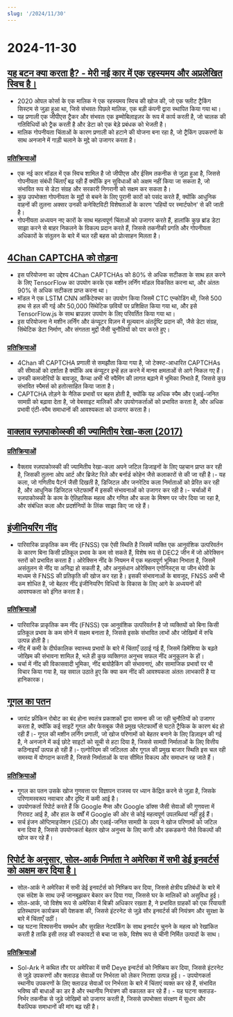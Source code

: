 ```yaml
---
slug: '/2024/11/30'
---
```


# 2024-11-30

## [यह बटन क्या करता है? - मेरी नई कार में एक रहस्यमय और अप्रलेखित स्विच है।](https://blog.koenvh.nl/what-does-this-button-do-cm42u2oi7000a09l42f54g2pr)

- 2020 ओपल कोर्सा के एक मालिक ने एक रहस्यमय स्विच की खोज की, जो एक फ्लीट ट्रैकिंग सिस्टम से जुड़ा हुआ था, जिसे संभवतः पिछले मालिक, एक बड़ी कंपनी द्वारा स्थापित किया गया था।
- यह प्रणाली एक जीपीएस ट्रैकर और संभवतः एक इम्मोबिलाइज़र के रूप में कार्य करती है, जो चालक की गतिविधियों को ट्रैक करती है और डेटा को एक बेड़े प्रबंधक को भेजती है।
- मालिक गोपनीयता चिंताओं के कारण प्रणाली को हटाने की योजना बना रहा है, जो ट्रैकिंग उपकरणों के साथ अनजाने में गाड़ी चलाने के मुद्दे को उजागर करता है।

### [प्रतिक्रियाओं](https://news.ycombinator.com/item?id=42276620)

- एक नई कार मॉडल में एक स्विच शामिल है जो जीपीएस और ईसिम तकनीक से जुड़ा हुआ है, जिससे गोपनीयता संबंधी चिंताएँ बढ़ रही हैं क्योंकि इन सुविधाओं को अक्षम नहीं किया जा सकता है, जो संभावित रूप से डेटा संग्रह और सरकारी निगरानी को सक्षम कर सकता है।
- कुछ उपभोक्ता गोपनीयता के मुद्दों से बचने के लिए पुरानी कारों को पसंद करते हैं, क्योंकि आधुनिक वाहनों की तुलना अक्सर उनकी कनेक्टिविटी विशेषताओं के कारण 'पहियों पर स्मार्टफोन' से की जाती है।
- गोपनीयता अध्ययन नए कारों के साथ महत्वपूर्ण चिंताओं को उजागर करते हैं, हालांकि कुछ ब्रांड डेटा साझा करने से बाहर निकलने के विकल्प प्रदान करते हैं, जिससे तकनीकी प्रगति और गोपनीयता अधिकारों के संतुलन के बारे में चल रही बहस को प्रोत्साहन मिलता है।

## [4Chan CAPTCHA को तोड़ना](https://www.nullpt.rs/breaking-the-4chan-captcha)

- इस परियोजना का उद्देश्य 4Chan CAPTCHAs को 80% से अधिक सटीकता के साथ हल करने के लिए TensorFlow का उपयोग करके एक मशीन लर्निंग मॉडल विकसित करना था, और अंततः 90% से अधिक सटीकता प्राप्त करना था।
- मॉडल ने एक LSTM CNN आर्किटेक्चर का उपयोग किया जिसमें CTC एन्कोडिंग थी, जिसे 500 हाथ से हल की गई और 50,000 सिंथेटिक छवियों पर प्रशिक्षित किया गया था, और इसे TensorFlow.js के साथ ब्राउज़र उपयोग के लिए परिवर्तित किया गया था।
- इस परियोजना ने मशीन लर्निंग और कंप्यूटर विज़न में मूल्यवान अंतर्दृष्टि प्रदान की, जैसे डेटा संग्रह, सिंथेटिक डेटा निर्माण, और संगतता मुद्दों जैसी चुनौतियों को पार करते हुए।

### [प्रतिक्रियाओं](https://news.ycombinator.com/item?id=42276865)

- 4Chan की CAPTCHA प्रणाली से समझौता किया गया है, जो टेक्स्ट-आधारित CAPTCHAs की सीमाओं को दर्शाता है क्योंकि अब कंप्यूटर इन्हें हल करने में मानव क्षमताओं से आगे निकल गए हैं।
- उनकी कमजोरियों के बावजूद, कैप्चा अभी भी स्पैमिंग की लागत बढ़ाने में भूमिका निभाते हैं, जिससे कुछ संभावित स्पैमर्स को हतोत्साहित किया जाता है।
- CAPTCHA तोड़ने के नैतिक प्रभावों पर बहस होती है, क्योंकि यह अधिक स्पैम और एआई-जनित सामग्री को बढ़ावा देता है, जो वेबसाइट मालिकों और उपयोगकर्ताओं को प्रभावित करता है, और अधिक प्रभावी एंटी-स्पैम समाधानों की आवश्यकता को उजागर करता है।

## [वाक्लाव स्ज़पाकोव्स्की की ज्यामितीय रेखा-कला (2017)](https://www.theparisreview.org/blog/2017/02/15/rhythmical-lines/)

### [प्रतिक्रियाओं](https://news.ycombinator.com/item?id=42277850)

- वैक्लाव स्ज़पाकोव्स्की की ज्यामितीय रेखा-कला अपने जटिल डिजाइनों के लिए पहचान प्राप्त कर रही है, जिसकी तुलना ओप आर्ट और ब्रिजेट रिले और बर्नार्ड कोहेन जैसे कलाकारों से की जा रही है।- यह कला, जो गणितीय पैटर्न जैसी दिखती है, डिजिटल और जनरेटिव कला निर्माताओं को प्रेरित कर रही है, और आधुनिक डिजिटल प्लेटफार्मों में इसकी संभावनाओं को उजागर कर रही है।- चर्चाओं में स्ज़पाकोव्स्की के काम के ऐतिहासिक महत्व और गणित और कला के मिश्रण पर जोर दिया जा रहा है, और संबंधित कला और प्रदर्शनियों के लिंक साझा किए जा रहे हैं।

## [इंजीनियरिंग नींद](https://minjunes.ai/posts/sleep/index.html)

- पारिवारिक प्राकृतिक कम नींद (FNSS) एक ऐसी स्थिति है जिसमें व्यक्ति एक आनुवंशिक उत्परिवर्तन के कारण बिना किसी प्रतिकूल प्रभाव के कम सो सकते हैं, विशेष रूप से DEC2 जीन में जो ओरेक्सिन स्तरों को प्रभावित करता है। ओरेक्सिन नींद के नियमन में एक महत्वपूर्ण भूमिका निभाता है, जिसमें असंतुलन से नींद या अनिद्रा हो सकती है, और अनुसंधान ओरेक्सिन एगोनिस्ट्स या जीन थेरेपी के माध्यम से FNSS की प्रतिकृति की खोज कर रहा है। इसकी संभावनाओं के बावजूद, FNSS अभी भी कम शोधित है, जो बेहतर नींद इंजीनियरिंग विधियों के विकास के लिए आगे के अध्ययनों की आवश्यकता को इंगित करता है।

### [प्रतिक्रियाओं](https://news.ycombinator.com/item?id=42279454)

- पारिवारिक प्राकृतिक कम नींद (FNSS) एक आनुवंशिक उत्परिवर्तन है जो व्यक्तियों को बिना किसी प्रतिकूल प्रभाव के कम सोने में सक्षम बनाता है, जिससे इसके संभावित लाभों और जोखिमों में रुचि उत्पन्न होती है।
- नींद में कमी के दीर्घकालिक स्वास्थ्य प्रभावों के बारे में चिंताएँ उठाई गई हैं, जिसमें डिमेंशिया के बढ़ते जोखिम की संभावना शामिल है, भले ही कुछ व्यक्तिगत अनुभव सफल नींद अनुकूलन के हों।
- चर्चा में नींद की विकासवादी भूमिका, नींद बायोहैकिंग की संभावनाएं, और सामाजिक प्रभावों पर भी विचार किया गया है, यह सवाल उठाते हुए कि क्या कम नींद की आवश्यकता अंततः लाभकारी है या हानिकारक।

## [गूगल का पतन](https://www.baldurbjarnason.com/2024/the-deterioration-of-google/)

- जायंट फ्रीकिन रोबोट का बंद होना स्वतंत्र प्रकाशकों द्वारा सामना की जा रही चुनौतियों को उजागर करता है, क्योंकि कई साइटें गूगल और फेसबुक जैसे प्रमुख प्लेटफार्मों से घटते ट्रैफिक के कारण बंद हो रही हैं।- गूगल की मशीन लर्निंग प्रणाली, जो खोज परिणामों को बेहतर बनाने के लिए डिज़ाइन की गई है, ने अनजाने में कई छोटे साइटों को सूची से हटा दिया है, जिससे सामग्री निर्माताओं के लिए वित्तीय कठिनाइयाँ उत्पन्न हो रही हैं।- एल्गोरिदम की जटिलता और गूगल की प्रमुख बाजार स्थिति इस चल रही समस्या में योगदान करती है, जिससे निर्माताओं के पास सीमित विकल्प और समाधान रह जाते हैं।

### [प्रतिक्रियाओं](https://news.ycombinator.com/item?id=42277673)

- गूगल का पतन उसके खोज गुणवत्ता पर विज्ञापन राजस्व पर ध्यान केंद्रित करने से जुड़ा है, जिसके परिणामस्वरूप नवाचार और दृष्टि में कमी आई है।
- उपयोगकर्ता रिपोर्ट करते हैं कि Google मैप्स और Google डॉक्स जैसी सेवाओं की गुणवत्ता में गिरावट आई है, और हाल के वर्षों में Google की ओर से कोई महत्वपूर्ण उपलब्धियां नहीं हुई हैं।
- सर्च इंजन ऑप्टिमाइजेशन (SEO) और एआई-जनित सामग्री के उदय ने खोज परिणामों को जटिल बना दिया है, जिससे उपयोगकर्ता बेहतर खोज अनुभव के लिए कागी और डकडकगो जैसे विकल्पों की खोज कर रहे हैं।

## [रिपोर्ट के अनुसार, सोल-आर्क निर्माता ने अमेरिका में सभी डेई इनवर्टर्स को अक्षम कर दिया है।](https://solarboi.com/2024/11/17/sol-ark-oem-disables-all-deye-inverters-in-the-us/)

- सोल-आर्क ने अमेरिका में सभी डेई इनवर्टर्स को निष्क्रिय कर दिया, जिससे क्षेत्रीय प्रतिबंधों के बारे में एक संदेश के साथ उन्हें जानबूझकर बेकार कर दिया गया, जिससे घर के मालिकों को असुविधा हुई।
- सोल-आर्क, जो विशेष रूप से अमेरिका में बिक्री अधिकार रखता है, ने प्रभावित ग्राहकों को एक रियायती प्रतिस्थापन कार्यक्रम की पेशकश की, जिससे इंटरनेट से जुड़े सौर इनवर्टर्स की नियंत्रण और सुरक्षा के बारे में चिंताएँ उठीं।
- यह घटना विश्वसनीय समर्थन और सुरक्षित नेटवर्किंग के साथ इनवर्टर चुनने के महत्व को रेखांकित करती है ताकि इसी तरह की रुकावटों से बचा जा सके, विशेष रूप से चीनी निर्मित उत्पादों के साथ।

### [प्रतिक्रियाओं](https://news.ycombinator.com/item?id=42279010)

- Sol-Ark ने कथित तौर पर अमेरिका में सभी Deye इन्वर्टर्स को निष्क्रिय कर दिया, जिससे इंटरनेट से जुड़े उपकरणों और क्लाउड सेवाओं पर निर्भरता को लेकर निराशा उत्पन्न हुई। - उपयोगकर्ता स्थानीय उपकरणों के लिए क्लाउड सेवाओं पर निर्भरता के बारे में चिंताएं व्यक्त कर रहे हैं, संभावित भविष्य की बाधाओं का डर है और स्थानीय नियंत्रण की वकालत कर रहे हैं। - यह घटना क्लाउड-निर्भर तकनीक से जुड़े जोखिमों को उजागर करती है, जिससे उपभोक्ता संरक्षण में सुधार और वैकल्पिक समाधानों की मांग बढ़ रही है।

<head>
  <meta property="og:title" content="यह बटन क्या करता है? - मेरी नई कार में एक रहस्यमय और अप्रलेखित स्विच है।" />
  <meta property="og:type" content="website" />
  <meta property="og:image" content="https://og.cho.sh/api/og/?title=%E0%A4%AF%E0%A4%B9%20%E0%A4%AC%E0%A4%9F%E0%A4%A8%20%E0%A4%95%E0%A5%8D%E0%A4%AF%E0%A4%BE%20%E0%A4%95%E0%A4%B0%E0%A4%A4%E0%A4%BE%20%E0%A4%B9%E0%A5%88%3F%20-%20%E0%A4%AE%E0%A5%87%E0%A4%B0%E0%A5%80%20%E0%A4%A8%E0%A4%88%20%E0%A4%95%E0%A4%BE%E0%A4%B0%20%E0%A4%AE%E0%A5%87%E0%A4%82%20%E0%A4%8F%E0%A4%95%20%E0%A4%B0%E0%A4%B9%E0%A4%B8%E0%A5%8D%E0%A4%AF%E0%A4%AE%E0%A4%AF%20%E0%A4%94%E0%A4%B0%20%E0%A4%85%E0%A4%AA%E0%A5%8D%E0%A4%B0%E0%A4%B2%E0%A5%87%E0%A4%96%E0%A4%BF%E0%A4%A4%20%E0%A4%B8%E0%A5%8D%E0%A4%B5%E0%A4%BF%E0%A4%9A%20%E0%A4%B9%E0%A5%88%E0%A5%A4&subheading=%E0%A4%B6%E0%A4%A8%E0%A4%BF%E0%A4%B5%E0%A4%BE%E0%A4%B0%2C%2030%20%E0%A4%A8%E0%A4%B5%E0%A4%82%E0%A4%AC%E0%A4%B0%202024%3A%20%E0%A4%B9%E0%A5%88%E0%A4%95%E0%A4%B0%20%E0%A4%B8%E0%A4%AE%E0%A4%BE%E0%A4%9A%E0%A4%BE%E0%A4%B0%20%E0%A4%B8%E0%A4%BE%E0%A4%B0%E0%A4%BE%E0%A4%82%E0%A4%B6" />
</head>
